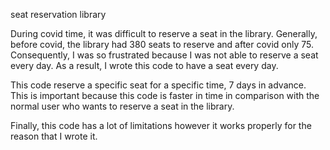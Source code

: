 seat reservation library

During covid time, it was difficult to reserve a seat in the library. Generally, before covid, the library had 380 seats to reserve and after covid only 75. 
Consequently, I was so frustrated because I was not able to reserve a seat every day. 
As a result, I wrote this code to have a seat every day. 

This code reserve a specific seat for a specific time, 7 days in advance. This is important because this code is faster in time in comparison with the normal user who wants to reserve a seat in the library. 

Finally, this code has a lot of limitations however it works properly for the reason that I wrote it. 
